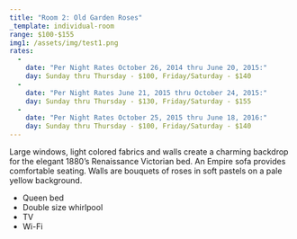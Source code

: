 ```yaml
---
title: "Room 2: Old Garden Roses"
_template: individual-room
range: $100-$155
img1: /assets/img/test1.png
rates:
  -
    date: "Per Night Rates October 26, 2014 thru June 20, 2015:"
    day: Sunday thru Thursday - $100, Friday/Saturday - $140
  -
    date: "Per Night Rates June 21, 2015 thru October 24, 2015:"
    day: Sunday thru Thursday - $130, Friday/Saturday - $155
  -
    date: "Per Night Rates October 25, 2015 thru June 18, 2016:"
    day: Sunday thru Thursday - $100, Friday/Saturday - $140
---
```


Large windows, light colored fabrics and walls create a charming backdrop for the elegant 1880’s Renaissance Victorian bed. An Empire sofa provides comfortable seating. Walls are bouquets of roses in soft pastels on a pale yellow background.
<div class="amenities">
  <ul class="amenities">
    <li>Queen bed</li>
    <li>Double size whirlpool</li>
    <li>TV</li>
    <li>Wi-Fi</li>
  </ul>
</div>
